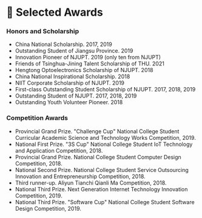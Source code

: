 # 📖 Selected Awards

### Honors and Scholarship
-	China National Scholarship. 2017, 2019
-	Outstanding Student of Jiangsu Province. 2019
-	Innovation Pioneer of NJUPT. 2019 (only ten from NJUPT)
-	Friends of Tsinghua-Jining Talent Scholarship of THU. 2021
-	Hengtong Optoelectronics Scholarship of NJUPT. 2018
-	China National Inspirational Scholarship. 2018
-	NIIT Corporate Scholarship of NJUPT. 2019
-	First-class Outstanding Student Scholarship of NJUPT. 2017, 2018, 2019
-	Outstanding Student of NJUPT. 2017, 2018, 2019
-	Outstanding Youth Volunteer Pioneer. 2018

### Competition Awards
-   Provincial Grand Prize. "Challenge Cup" National College Student Curricular Academic Science and Technology Works Competition, 2019.
-   National First Prize. "3S Cup" National College Student IoT Technology and Application Competition, 2018.
-   Provincial Grand Prize. National College Student Computer Design Competition, 2018.
-   National Second Prize. National College Student Service Outsourcing Innovation and Entrepreneurship Competition, 2018.
-   Third runner-up. Aliyun Tianchi Qianli Ma Competition, 2018.
-   National Third Prize. Next Generation Internet Technology Innovation Competition, 2019.
-   National Third Prize. "Software Cup" National College Student Software Design Competition, 2019.

